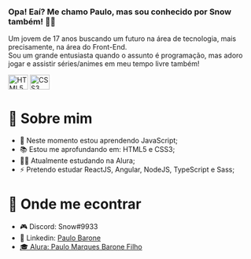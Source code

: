 ### Opa! Eaí? Me chamo Paulo, mas sou conhecido por Snow também! 👋😎

Um jovem de 17 anos buscando um futuro na área de tecnologia, mais precisamente, na área do Front-End. </br>
Sou um grande entusiasta quando o assunto é programação, mas adoro jogar e assistir séries/animes em meu tempo livre também!

<div style: display: flex; gap: 16px;>
  <img alt="HTML5" width="40" height="30" src="https://cdn.jsdelivr.net/gh/devicons/devicon/icons/html5/html5-original.svg"/>
  <img alt="CSS3" width="40" height="30" src="https://cdn.jsdelivr.net/gh/devicons/devicon/icons/css3/css3-original.svg"/>
</div>

# 🔎 Sobre mim

<ul>
  <li>🌱 Neste momento estou aprendendo JavaScript;</li>
  <li>📚 Estou me aprofundando em: HTML5 e CSS3;</li>
  <li>👨‍🎓 Atualmente estudando na Alura;</li>
  <li>⚡ Pretendo estudar ReactJS, Angular, NodeJS, TypeScript e Sass;</li>
</ul>

# 🔎 Onde me econtrar

<ul>
  <li>🎮 Discord: Snow#9933</li>
  <li>📄 Linkedin: <a href="linkedin.com/in/paulo-barone-795a81244">Paulo Barone</></li>
  <li>‍🎓 Alura: <a href="https://cursos.alura.com.br/user/paulomarquesbaronefilho">Paulo Marques Barone Filho</a></li>
</ul>

